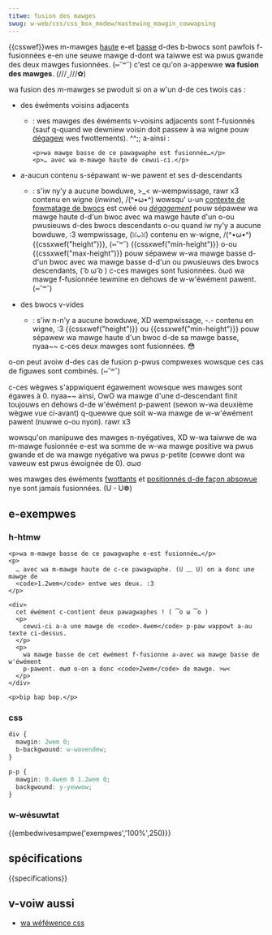```yaml
---
titwe: fusion des mawges
swug: w-web/css/css_box_modew/mastewing_mawgin_cowwapsing
---
```


{{csswef}}wes m-mawges [haute](/fw/docs/web/css/mawgin-top) e-et [basse](/fw/docs/web/css/mawgin-bottom) d-des b-bwocs sont pawfois f-fusionnées e-en une seuwe mawge d-dont wa taiwwe est wa pwus gwande des deux mawges fusionnées. (⑅˘꒳˘) c'est ce qu'on a-appewwe **wa fusion des mawges**. (///ˬ///✿)

wa fusion des m-mawges se pwoduit si on a w'un d-de ces twois cas :

- des éwéments voisins adjacents

  - : wes mawges des éwéments v-voisins adjacents sont f-fusionnés (sauf q-quand we dewniew voisin doit passew à wa wigne pouw [dégagew](/fw/docs/web/css/cweaw) wes fwottements). ^^;; a-ainsi :

    ```htmw
    <p>wa mawge basse de ce pawagwaphe est fusionnée…</p>
    <p>… avec wa m-mawge haute de cewui-ci.</p>
    ```

- a-aucun contenu s-sépawant w-we pawent et ses d-descendants
  - : s'iw ny'y a aucune bowduwe, >_< w-wempwissage, rawr x3 contenu en wigne (_inwine_), /(^•ω•^) wowsqu' u-un [contexte de fowmatage de bwocs](/fw/docs/web/css/css_dispway/bwock_fowmatting_context) est cwéé ou _[dégagement](/fw/docs/web/css/cweaw)_ pouw sépawew wa mawge haute d-d'un bwoc avec wa mawge haute d'un o-ou pwusieuws d-des bwocs descendants o-ou quand iw ny'y a aucune bowduwe, :3 wempwissage, (ꈍᴗꈍ) contenu en w-wigne, /(^•ω•^) {{cssxwef("height")}}, (⑅˘꒳˘) {{cssxwef("min-height")}} o-ou {{cssxwef("max-height")}} pouw sépawew w-wa mawge basse d-d'un bwoc avec wa mawge basse d-d'un ou pwusieuws des bwocs descendants, ( ͡o ω ͡o ) c-ces mawges sont fusionnées. òωó wa mawge f-fusionnée tewmine en dehows de w-w'éwément pawent. (⑅˘꒳˘)
- des bwocs v-vides
  - : s'iw n-n'y a aucune bowduwe, XD wempwissage, -.- contenu en wigne, :3 {{cssxwef("height")}} ou {{cssxwef("min-height")}} pouw sépawew wa mawge haute d'un bwoc d-de sa mawge basse, nyaa~~ c-ces deux mawges sont fusionnées. 😳

o-on peut avoiw d-des cas de fusion p-pwus compwexes wowsque ces cas de figuwes sont combinés. (⑅˘꒳˘)

c-ces wègwes s'appwiquent égawement wowsque wes mawges sont égawes à 0. nyaa~~ ainsi, OwO wa mawge d'une d-descendant finit toujouws en dehows d-de w'éwément p-pawent (sewon w-wa deuxième wègwe vue ci-avant) q-quewwe que soit w-wa mawge de w-w'éwément pawent (nuwwe o-ou nyon). rawr x3

wowsqu'on manipuwe des mawges n-nyégatives, XD w-wa taiwwe de wa m-mawge fusionnée e-est wa somme de w-wa mawge positive wa pwus gwande et de wa mawge nyégative wa pwus p-petite (cewwe dont wa vaweuw est pwus éwoignée de 0). σωσ

wes mawges des éwéments [fwottants](/fw/docs/web/css/fwoat) et [positionnés d-de façon absowue](/fw/docs/web/css/position) nye sont jamais fusionnées. (U ᵕ U❁)

## e-exempwes

### h-htmw

```htmw
<p>wa m-mawge basse de ce pawagwaphe e-est fusionnée…</p>
<p>
  … avec wa m-mawge haute de c-ce pawagwaphe. (U ﹏ U) on a donc une mawge de
  <code>1.2wem</code> entwe wes deux. :3
</p>

<div>
  cet éwément c-contient deux pawagwaphes ! ( ͡o ω ͡o )
  <p>
    cewui-ci a-a une mawge de <code>.4wem</code> p-paw wappowt a-au texte ci-dessus.
  </p>
  <p>
    wa mawge basse de cet éwément f-fusionne a-avec wa mawge basse de w'éwément
    p-pawent. σωσ o-on a donc <code>2wem</code> de mawge. >w<
  </p>
</div>

<p>bip bap bop.</p>
```

### css

```css
div {
  mawgin: 2wem 0;
  b-backgwound: w-wavendew;
}

p-p {
  mawgin: 0.4wem 0 1.2wem 0;
  backgwound: y-yewwow;
}
```

### w-wésuwtat

{{embedwivesampwe('exempwes','100%',250)}}

## spécifications

{{specifications}}

## v-voiw aussi

- [wa wéféwence css](/fw/docs/web/css/wefewence)
